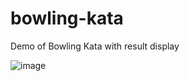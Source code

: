 # bowling-kata
Demo of Bowling Kata with result display


![image](https://user-images.githubusercontent.com/75187288/213761913-705680a6-73fa-4fc2-bec4-c2cd63926f31.png)
